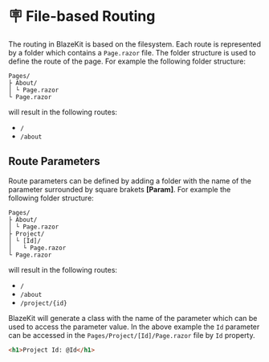 # 🪧 File-based Routing
The routing in BlazeKit is based on the filesystem. Each route is represented by a folder which contains a `Page.razor` file.
The folder structure is used to define the route of the page. For example the following folder structure:
```
Pages/
├ About/
│ └ Page.razor
└ Page.razor
```
will result in the following routes:
- `/`
- `/about`

## Route Parameters
Route parameters can be defined by adding a folder with the name of the parameter surrounded by square brakets <strong>[Param]</strong>.
For example the following folder structure:
```
Pages/
├ About/
│ └ Page.razor
├ Project/
│ └ [Id]/
│   └ Page.razor
└ Page.razor
```
will result in the following routes:
- `/`
- `/about`
- `/project/{id}`

BlazeKit will generate a class with the name of the parameter which can be used to access the parameter value.
In the above example the `Id` parameter can be accessed in the `Pages/Project/[Id]/Page.razor` file by `Id` property.
```html
<h1>Project Id: @Id</h1>
```


